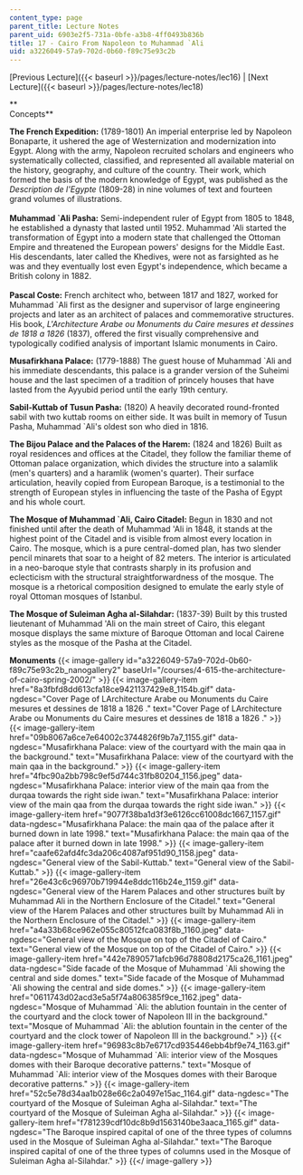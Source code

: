 ```yaml
---
content_type: page
parent_title: Lecture Notes
parent_uid: 6903e2f5-731a-0bfe-a3b8-4ff0493b836b
title: 17 - Cairo From Napoleon to Muhammad `Ali
uid: a3226049-57a9-702d-0b60-f89c75e93c2b
---
```


[Previous Lecture]({{< baseurl >}}/pages/lecture-notes/lec16) | [Next Lecture]({{< baseurl >}}/pages/lecture-notes/lec18)

**  
Concepts**

**The French Expedition:** (1789-1801) An imperial enterprise led by Napoleon Bonaparte, it ushered the age of Westernization and modernization into Egypt. Along with the army, Napoleon recruited scholars and engineers who systematically collected, classified, and represented all available material on the history, geography, and culture of the country. Their work, which formed the basis of the modern knowledge of Egypt, was published as the _Description de l'Egypte_ (1809-28) in nine volumes of text and fourteen grand volumes of illustrations.  
   
**Muhammad &grave;Ali Pasha:** Semi-independent ruler of Egypt from 1805 to 1848, he established a dynasty that lasted until 1952. Muhammad 'Ali started the transformation of Egypt into a modern state that challenged the Ottoman Empire and threatened the European powers' designs for the Middle East. His descendants, later called the Khedives, were not as farsighted as he was and they eventually lost even Egypt's independence, which became a British colony in 1882.  
   
**Pascal Coste:** French architect who, between 1817 and 1827, worked for Muhammad &grave;Ali first as the designer and supervisor of large engineering projects and later as an architect of palaces and commemorative structures. His book, _L'Architecture Arabe ou Monuments du Caire mesures et dessines de 1818 a 1826_ (1837), offered the first visually comprehensive and typologically codified analysis of important Islamic monuments in Cairo.

**Musafirkhana Palace:** (1779-1888) The guest house of Muhammad &grave;Ali and his immediate descendants, this palace is a grander version of the Suheimi house and the last specimen of a tradition of princely houses that have lasted from the Ayyubid period until the early 19th century.

**Sabil-Kuttab of Tusun Pasha:** (1820) A heavily decorated round-fronted sabil with two kuttab rooms on either side. It was built in memory of Tusun Pasha, Muhammad &grave;Ali's oldest son who died in 1816.

**The Bijou Palace and the Palaces of the Harem:** (1824 and 1826) Built as royal residences and offices at the Citadel, they follow the familiar theme of Ottoman palace organization, which divides the structure into a salamlik (men's quarters) and a haramlik (women's quarter). Their surface articulation, heavily copied from European Baroque, is a testimonial to the strength of European styles in influencing the taste of the Pasha of Egypt and his whole court.

**The Mosque of Muhammad &grave;Ali, Cairo Citadel:** Begun in 1830 and not finished until after the death of Muhammad 'Ali in 1848, it stands at the highest point of the Citadel and is visible from almost every location in Cairo. The mosque, which is a pure central-domed plan, has two slender pencil minarets that soar to a height of 82 meters. The interior is articulated in a neo-baroque style that contrasts sharply in its profusion and eclecticism with the structural straightforwardness of the mosque. The mosque is a rhetorical composition designed to emulate the early style of royal Ottoman mosques of Istanbul.

**The Mosque of Suleiman Agha al-Silahdar:** (1837-39) Built by this trusted lieutenant of Muhammad 'Ali on the main street of Cairo, this elegant mosque displays the same mixture of Baroque Ottoman and local Cairene styles as the mosque of the Pasha at the Citadel.

**Monuments**
{{< image-gallery id="a3226049-57a9-702d-0b60-f89c75e93c2b_nanogallery2" baseUrl="/courses/4-615-the-architecture-of-cairo-spring-2002/" >}}
{{< image-gallery-item href="8a3fbfd8dd613cfa18ce9421137429e8_1154b.gif" data-ngdesc="Cover Page of LArchitecture Arabe ou Monuments du Caire mesures et dessines de 1818 a 1826 ." text="Cover Page of LArchitecture Arabe ou Monuments du Caire mesures et dessines de 1818 a 1826 ." >}}
{{< image-gallery-item href="09b8067a6ce7e64002c3744826f9b7a7_1155.gif" data-ngdesc="Musafirkhana Palace: view of the courtyard with the main qaa in the background." text="Musafirkhana Palace: view of the courtyard with the main qaa in the background." >}}
{{< image-gallery-item href="4fbc90a2bb798c9ef5d744c31fb80204_1156.jpeg" data-ngdesc="Musafirkhana Palace: interior view of the main qaa from the durqaa towards the right side iwan." text="Musafirkhana Palace: interior view of the main qaa from the durqaa towards the right side iwan." >}}
{{< image-gallery-item href="9077f38ba1d3f3e6126cc61008dc1667_1157.gif" data-ngdesc="Musafirkhana Palace: the main qaa of the palace after it burned down in late 1998." text="Musafirkhana Palace: the main qaa of the palace after it burned down in late 1998." >}}
{{< image-gallery-item href="caafe62afd4fc3da206c4087af951d90_1158.jpeg" data-ngdesc="General view of the Sabil-Kuttab." text="General view of the Sabil-Kuttab." >}}
{{< image-gallery-item href="26e43c6c96970b719944e8ddc116b24e_1159.gif" data-ngdesc="General view of the Harem Palaces and other structures built by Muhammad Ali in the Northern Enclosure of the Citadel." text="General view of the Harem Palaces and other structures built by Muhammad Ali in the Northern Enclosure of the Citadel." >}}
{{< image-gallery-item href="a4a33b68ce962e055c80512fca083f8b_1160.jpeg" data-ngdesc="General view of the Mosque on top of the Citadel of Cairo." text="General view of the Mosque on top of the Citadel of Cairo." >}}
{{< image-gallery-item href="442e7890571afcb96d78808d2175ca26_1161.jpeg" data-ngdesc="Side facade of the Mosque of Muhammad &grave;Ali showing the central and side domes." text="Side facade of the Mosque of Muhammad &grave;Ali showing the central and side domes." >}}
{{< image-gallery-item href="0611743d02acd3e5a5f74a806385f9ce_1162.jpeg" data-ngdesc="Mosque of Muhammad &grave;Ali: the ablution fountain in the center of the courtyard and the clock tower of Napoleon III in the background." text="Mosque of Muhammad &grave;Ali: the ablution fountain in the center of the courtyard and the clock tower of Napoleon III in the background." >}}
{{< image-gallery-item href="96983c8b7e6717cd935446ebb4bf9e74_1163.gif" data-ngdesc="Mosque of Muhammad &grave;Ali: interior view of the Mosques domes with their Baroque decorative patterns." text="Mosque of Muhammad &grave;Ali: interior view of the Mosques domes with their Baroque decorative patterns." >}}
{{< image-gallery-item href="52c5e78d34aa1b028e66c2a0497e15ac_1164.gif" data-ngdesc="The courtyard of the Mosque of Suleiman Agha al-Silahdar." text="The courtyard of the Mosque of Suleiman Agha al-Silahdar." >}}
{{< image-gallery-item href="f781239cdf10dc8b9d1563140be3aaca_1165.gif" data-ngdesc="The Baroque inspired capital of one of the three types of columns used in the Mosque of Suleiman Agha al-Silahdar." text="The Baroque inspired capital of one of the three types of columns used in the Mosque of Suleiman Agha al-Silahdar." >}}
{{</ image-gallery >}}